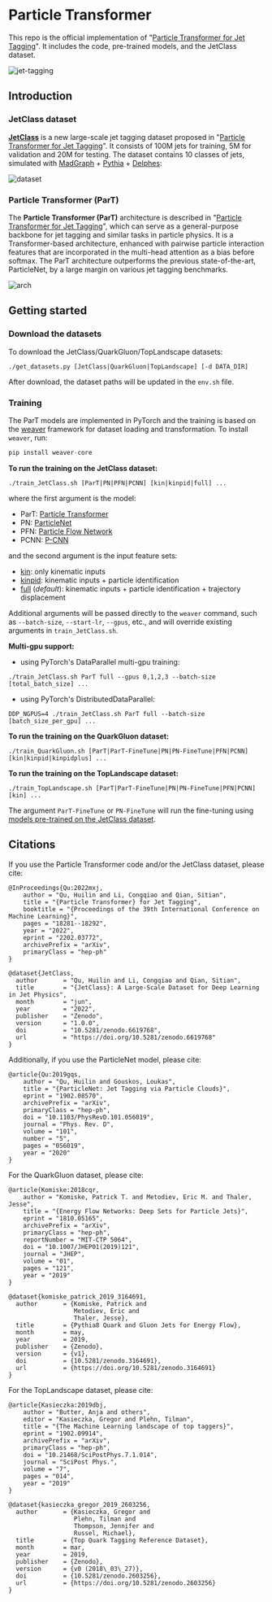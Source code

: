 # Particle Transformer

This repo is the official implementation of "[Particle Transformer for Jet Tagging](https://arxiv.org/abs/2202.03772)". It includes the code, pre-trained models, and the JetClass dataset.

![jet-tagging](figures/jet-tagging.png)

## Introduction

### JetClass dataset

**[JetClass](https://zenodo.org/record/6619768)** is a new large-scale jet tagging dataset proposed in "[Particle Transformer for Jet Tagging](https://arxiv.org/abs/2202.03772)". It consists of 100M jets for training, 5M for validation and 20M for testing. The dataset contains 10 classes of jets, simulated with [MadGraph](https://launchpad.net/mg5amcnlo) + [Pythia](https://pythia.org/) + [Delphes](https://cp3.irmp.ucl.ac.be/projects/delphes):

![dataset](figures/dataset.png)

### Particle Transformer (ParT)

The **Particle Transformer (ParT)** architecture is described in "[Particle Transformer for Jet Tagging](https://arxiv.org/abs/2202.03772)", which can serve as a general-purpose backbone for jet tagging and similar tasks in particle physics. It is a Transformer-based architecture, enhanced with pairwise particle interaction features that are incorporated in the multi-head attention as a bias before softmax. The ParT architecture outperforms the previous state-of-the-art, ParticleNet, by a large margin on various jet tagging benchmarks.

![arch](figures/arch.png)

## Getting started

### Download the datasets

To download the JetClass/QuarkGluon/TopLandscape datasets:

```
./get_datasets.py [JetClass|QuarkGluon|TopLandscape] [-d DATA_DIR]
```

After download, the dataset paths will be updated in the `env.sh` file.

### Training

The ParT models are implemented in PyTorch and the training is based on the [weaver](https://github.com/hqucms/weaver-core) framework for dataset loading and transformation. To install `weaver`, run:

```python
pip install weaver-core
```

**To run the training on the JetClass dataset:**

```
./train_JetClass.sh [ParT|PN|PFN|PCNN] [kin|kinpid|full] ...
```

where the first argument is the model:

- ParT: [Particle Transformer](https://arxiv.org/abs/2202.03772)
- PN: [ParticleNet](https://arxiv.org/abs/1902.08570)
- PFN: [Particle Flow Network](https://arxiv.org/abs/1810.05165)
- PCNN: [P-CNN](https://arxiv.org/abs/1902.09914)

and the second argument is the input feature sets:

- [kin](data/JetClass/JetClass_kin.yaml): only kinematic inputs
- [kinpid](data/JetClass/JetClass_kinpid.yaml): kinematic inputs + particle identification
- [full](data/JetClass/JetClass_full.yaml) (_default_): kinematic inputs + particle identification + trajectory displacement

Additional arguments will be passed directly to the `weaver` command, such as `--batch-size`, `--start-lr`, `--gpus`, etc., and will override existing arguments in `train_JetClass.sh`.

**Multi-gpu support:**

- using PyTorch's DataParallel multi-gpu training:

```
./train_JetClass.sh ParT full --gpus 0,1,2,3 --batch-size [total_batch_size] ...
```

- using PyTorch's DistributedDataParallel:

```
DDP_NGPUS=4 ./train_JetClass.sh ParT full --batch-size [batch_size_per_gpu] ...
```

**To run the training on the QuarkGluon dataset:**

```
./train_QuarkGluon.sh [ParT|ParT-FineTune|PN|PN-FineTune|PFN|PCNN] [kin|kinpid|kinpidplus] ...
```

**To run the training on the TopLandscape dataset:**

```
./train_TopLandscape.sh [ParT|ParT-FineTune|PN|PN-FineTune|PFN|PCNN] [kin] ...
```

The argument `ParT-FineTune` or `PN-FineTune` will run the fine-tuning using [models pre-trained on the JetClass dataset](models/).

## Citations

If you use the Particle Transformer code and/or the JetClass dataset, please cite:

```
@InProceedings{Qu:2022mxj,
    author = "Qu, Huilin and Li, Congqiao and Qian, Sitian",
    title = "{Particle Transformer} for Jet Tagging",
    booktitle = "{Proceedings of the 39th International Conference on Machine Learning}",
    pages = "18281--18292",
    year = "2022",
    eprint = "2202.03772",
    archivePrefix = "arXiv",
    primaryClass = "hep-ph"
}

@dataset{JetClass,
  author       = "Qu, Huilin and Li, Congqiao and Qian, Sitian",
  title        = "{JetClass}: A Large-Scale Dataset for Deep Learning in Jet Physics",
  month        = "jun",
  year         = "2022",
  publisher    = "Zenodo",
  version      = "1.0.0",
  doi          = "10.5281/zenodo.6619768",
  url          = "https://doi.org/10.5281/zenodo.6619768"
}
```

Additionally, if you use the ParticleNet model, please cite:

```
@article{Qu:2019gqs,
    author = "Qu, Huilin and Gouskos, Loukas",
    title = "{ParticleNet: Jet Tagging via Particle Clouds}",
    eprint = "1902.08570",
    archivePrefix = "arXiv",
    primaryClass = "hep-ph",
    doi = "10.1103/PhysRevD.101.056019",
    journal = "Phys. Rev. D",
    volume = "101",
    number = "5",
    pages = "056019",
    year = "2020"
}
```

For the QuarkGluon dataset, please cite:

```
@article{Komiske:2018cqr,
    author = "Komiske, Patrick T. and Metodiev, Eric M. and Thaler, Jesse",
    title = "{Energy Flow Networks: Deep Sets for Particle Jets}",
    eprint = "1810.05165",
    archivePrefix = "arXiv",
    primaryClass = "hep-ph",
    reportNumber = "MIT-CTP 5064",
    doi = "10.1007/JHEP01(2019)121",
    journal = "JHEP",
    volume = "01",
    pages = "121",
    year = "2019"
}

@dataset{komiske_patrick_2019_3164691,
  author       = {Komiske, Patrick and
                  Metodiev, Eric and
                  Thaler, Jesse},
  title        = {Pythia8 Quark and Gluon Jets for Energy Flow},
  month        = may,
  year         = 2019,
  publisher    = {Zenodo},
  version      = {v1},
  doi          = {10.5281/zenodo.3164691},
  url          = {https://doi.org/10.5281/zenodo.3164691}
}
```

For the TopLandscape dataset, please cite:

```
@article{Kasieczka:2019dbj,
    author = "Butter, Anja and others",
    editor = "Kasieczka, Gregor and Plehn, Tilman",
    title = "{The Machine Learning landscape of top taggers}",
    eprint = "1902.09914",
    archivePrefix = "arXiv",
    primaryClass = "hep-ph",
    doi = "10.21468/SciPostPhys.7.1.014",
    journal = "SciPost Phys.",
    volume = "7",
    pages = "014",
    year = "2019"
}

@dataset{kasieczka_gregor_2019_2603256,
  author       = {Kasieczka, Gregor and
                  Plehn, Tilman and
                  Thompson, Jennifer and
                  Russel, Michael},
  title        = {Top Quark Tagging Reference Dataset},
  month        = mar,
  year         = 2019,
  publisher    = {Zenodo},
  version      = {v0 (2018\_03\_27)},
  doi          = {10.5281/zenodo.2603256},
  url          = {https://doi.org/10.5281/zenodo.2603256}
}
```
